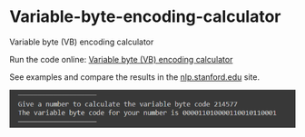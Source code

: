 # Variable-byte-encoding-calculator
Variable byte (VB) encoding calculator

Run the code online: [Variable byte (VB) encoding calculator](https://colab.research.google.com/drive/1yXEgug3gdbXcH3t2HRxZTjQhZ-f4W6ns?usp=sharing)

See examples and compare the results in the [nlp.stanford.edu](https://nlp.stanford.edu/IR-book/html/htmledition/variable-byte-codes-1.html#tab:varbyte) site.

![run the app](https://github.com/Apostolos172/Variable-byte-encoding-calculator/blob/master/screenshots/example-encoding.png?raw=true)
